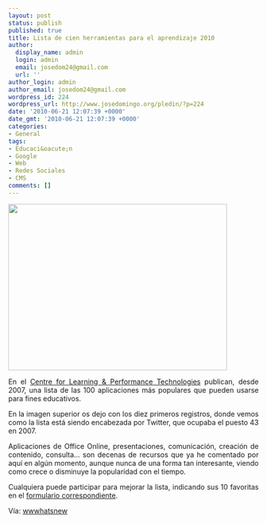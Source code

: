 ```yaml
---
layout: post
status: publish
published: true
title: Lista de cien herramientas para el aprendizaje 2010
author:
  display_name: admin
  login: admin
  email: josedom24@gmail.com
  url: ''
author_login: admin
author_email: josedom24@gmail.com
wordpress_id: 224
wordpress_url: http://www.josedomingo.org/pledin/?p=224
date: '2010-06-21 12:07:39 +0000'
date_gmt: '2010-06-21 12:07:39 +0000'
categories:
- General
tags:
- Educaci&oacute;n
- Google
- Web
- Redes Sociales
- CMS
comments: []
---
```

<p><a href="http://c4lpt.co.uk/recommended/top100-2010.html"><img class="aligncenter" title="top100" src="http://wwwhatsnew.com/wp-content/uploads/2010/06/top-440x335.jpg" alt="" width="440" height="335" /></a></p>
<p style="text-align: justify;">
<p style="text-align: justify;">En el <a href="http://c4lpt.co.uk/recommended/top100-2010.html">Centre  for Learning &amp; Performance Technologies</a> publican, desde 2007,  una lista de las 100 aplicaciones m&aacute;s populares que pueden usarse para  fines educativos.</p>
<p style="text-align: justify;">En la imagen superior os dejo con los diez  primeros registros, donde vemos como la lista est&aacute; siendo encabezada por  Twitter, que ocupaba el puesto 43 en 2007.</p>
<p style="text-align: justify;">Aplicaciones de Office  Online, presentaciones, comunicaci&oacute;n, creaci&oacute;n de contenido, consulta&hellip;  son decenas de recursos que ya he comentado por aqu&iacute; en alg&uacute;n momento,  aunque nunca de una forma tan interesante, viendo como crece o disminuye  la popularidad con el tiempo.</p>
<p style="text-align: justify;">Cualquiera puede participar para  mejorar la lista, indicando sus 10 favoritas en el <a href="http://c4lpt.co.uk/recommended/2010.html">formulario  correspondiente</a>.</p>
<p>﻿V&iacute;a: <a href="http://wwwhatsnew.com/2010/06/15/lista-dinamica-del-top-100-de-aplicaciones-para-la-ensenanza/">wwwhatsnew</a></p>
<p><a href="http://www.josedomingo.org/pledin/wp-content/uploads/2010/06/top-440x335.jpg"><br />
</a></p>
